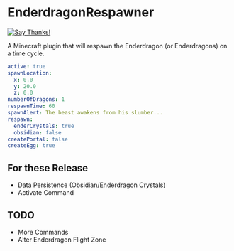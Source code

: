 # EnderdragonRespawner

[![Say Thanks!](https://img.shields.io/badge/Say%20Thanks-!-1EAEDB.svg)](https://saythanks.io/to/FuzzyStatic)

A Minecraft plugin that will respawn the Enderdragon (or Enderdragons) on a time cycle.

```yaml
active: true
spawnLocation:
  x: 0.0
  y: 20.0
  z: 0.0
numberOfDragons: 1
respawnTime: 60
spawnAlert: The beast awakens from his slumber...
respawn:
  enderCrystals: true
  obsidian: false
createPortal: false
createEgg: true
```

## For these Release
* Data Persistence (Obsidian/Enderdragon Crystals)
* Activate Command

## TODO
* More Commands
* Alter Enderdragon Flight Zone